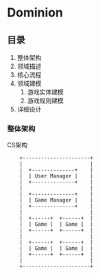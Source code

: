 # Dominion

## 目录

1. 整体架构
2. 领域描述
3. 核心流程
4. 领域建模
    1. 游戏实体建模
    2. 游戏规则建模
5. 详细设计

### 整体架构

CS架构

```    
    +----------------------+
    |                      |
    |  +--------------+    |
    |  | User Manager |    |
    |  +--------------+    |
    |                      |
    |  +--------------+    |
    |  | Game Manager |    |
    |  +--------------+    |
    |                      |
    |  +------+  +------+  |
    |  | Game |  | Game |  |
    |  +------+  +------+  |
    |                      |
    |  +------+  +------+  |
    |  | Game |  | Game |  |
    |  +------+  +------+  |
    |                      |
    +----------------------+
```
